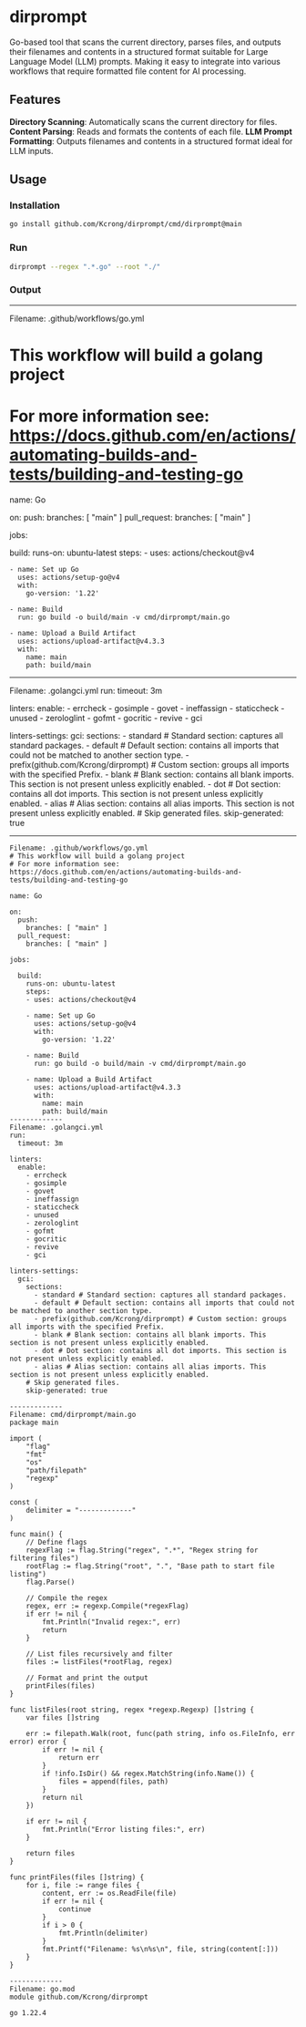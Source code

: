 # dirprompt
Go-based tool that scans the current directory, parses files, and outputs their filenames and contents in a structured format suitable for Large Language Model (LLM) prompts. Making it easy to integrate into various workflows that require formatted file content for AI processing.

## Features
**Directory Scanning**: Automatically scans the current directory for files.
**Content Parsing**: Reads and formats the contents of each file.
**LLM Prompt Formatting**: Outputs filenames and contents in a structured format ideal for LLM inputs.

## Usage
### Installation
```bash
go install github.com/Kcrong/dirprompt/cmd/dirprompt@main
```

### Run
```bash
dirprompt --regex ".*.go" --root "./"
```

### Output

-----------------------------



Filename: .github/workflows/go.yml
# This workflow will build a golang project
# For more information see: https://docs.github.com/en/actions/automating-builds-and-tests/building-and-testing-go

name: Go

on:
  push:
    branches: [ "main" ]
  pull_request:
    branches: [ "main" ]

jobs:

  build:
    runs-on: ubuntu-latest
    steps:
    - uses: actions/checkout@v4

    - name: Set up Go
      uses: actions/setup-go@v4
      with:
        go-version: '1.22'

    - name: Build
      run: go build -o build/main -v cmd/dirprompt/main.go

    - name: Upload a Build Artifact
      uses: actions/upload-artifact@v4.3.3
      with:
        name: main
        path: build/main
-------------
Filename: .golangci.yml
run:
  timeout: 3m

linters:
  enable:
    - errcheck
    - gosimple
    - govet
    - ineffassign
    - staticcheck
    - unused
    - zerologlint
    - gofmt
    - gocritic
    - revive
    - gci

linters-settings:
  gci:
    sections:
      - standard # Standard section: captures all standard packages.
      - default # Default section: contains all imports that could not be matched to another section type.
      - prefix(github.com/Kcrong/dirprompt) # Custom section: groups all imports with the specified Prefix.
      - blank # Blank section: contains all blank imports. This section is not present unless explicitly enabled.
      - dot # Dot section: contains all dot imports. This section is not present unless explicitly enabled.
      - alias # Alias section: contains all alias imports. This section is not present unless explicitly enabled.
    # Skip generated files.
    skip-generated: true

-------------
```text
Filename: .github/workflows/go.yml
# This workflow will build a golang project
# For more information see: https://docs.github.com/en/actions/automating-builds-and-tests/building-and-testing-go

name: Go

on:
  push:
    branches: [ "main" ]
  pull_request:
    branches: [ "main" ]

jobs:

  build:
    runs-on: ubuntu-latest
    steps:
    - uses: actions/checkout@v4

    - name: Set up Go
      uses: actions/setup-go@v4
      with:
        go-version: '1.22'

    - name: Build
      run: go build -o build/main -v cmd/dirprompt/main.go

    - name: Upload a Build Artifact
      uses: actions/upload-artifact@v4.3.3
      with:
        name: main
        path: build/main
-------------
Filename: .golangci.yml
run:
  timeout: 3m

linters:
  enable:
    - errcheck
    - gosimple
    - govet
    - ineffassign
    - staticcheck
    - unused
    - zerologlint
    - gofmt
    - gocritic
    - revive
    - gci

linters-settings:
  gci:
    sections:
      - standard # Standard section: captures all standard packages.
      - default # Default section: contains all imports that could not be matched to another section type.
      - prefix(github.com/Kcrong/dirprompt) # Custom section: groups all imports with the specified Prefix.
      - blank # Blank section: contains all blank imports. This section is not present unless explicitly enabled.
      - dot # Dot section: contains all dot imports. This section is not present unless explicitly enabled.
      - alias # Alias section: contains all alias imports. This section is not present unless explicitly enabled.
    # Skip generated files.
    skip-generated: true

-------------
Filename: cmd/dirprompt/main.go
package main

import (
	"flag"
	"fmt"
	"os"
	"path/filepath"
	"regexp"
)

const (
	delimiter = "-------------"
)

func main() {
	// Define flags
	regexFlag := flag.String("regex", ".*", "Regex string for filtering files")
	rootFlag := flag.String("root", ".", "Base path to start file listing")
	flag.Parse()

	// Compile the regex
	regex, err := regexp.Compile(*regexFlag)
	if err != nil {
		fmt.Println("Invalid regex:", err)
		return
	}

	// List files recursively and filter
	files := listFiles(*rootFlag, regex)

	// Format and print the output
	printFiles(files)
}

func listFiles(root string, regex *regexp.Regexp) []string {
	var files []string

	err := filepath.Walk(root, func(path string, info os.FileInfo, err error) error {
		if err != nil {
			return err
		}
		if !info.IsDir() && regex.MatchString(info.Name()) {
			files = append(files, path)
		}
		return nil
	})

	if err != nil {
		fmt.Println("Error listing files:", err)
	}

	return files
}

func printFiles(files []string) {
	for i, file := range files {
		content, err := os.ReadFile(file)
		if err != nil {
			continue
		}
		if i > 0 {
			fmt.Println(delimiter)
		}
		fmt.Printf("Filename: %s\n%s\n", file, string(content[:]))
	}
}

-------------
Filename: go.mod
module github.com/Kcrong/dirprompt

go 1.22.4
```
